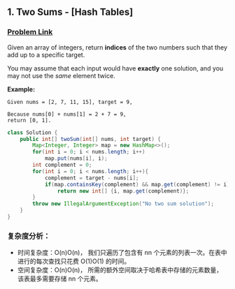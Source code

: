 ## 1. Two Sums - [Hash Tables]

### [Problem Link](https://leetcode-cn.com/problems/two-sum/)

Given an array of integers, return **indices** of the two numbers such that they add up to a specific target.

You may assume that each input would have **exactly** one solution, and you may not use the *same* element twice.

**Example:**

```
Given nums = [2, 7, 11, 15], target = 9,

Because nums[0] + nums[1] = 2 + 7 = 9,
return [0, 1].
```

```java
class Solution {
    public int[] twoSum(int[] nums, int target) {
        Map<Integer, Integer> map = new HashMap<>();
        for(int i = 0; i < nums.length; i++)
            map.put(nums[i], i);
        int complement = 0;
        for(int i = 0; i < nums.length; i++){
            complement = target - nums[i];
            if(map.containsKey(complement) && map.get(complement) != i)
                return new int[] {i, map.get(complement)};
        }
        throw new IllegalArgumentException("No two sum solution");
    }
}
```

### 复杂度分析：

- 时间复杂度：O(n)O(n)， 我们只遍历了包含有 nn 个元素的列表一次。在表中进行的每次查找只花费 O(1)O(1) 的时间。
- 空间复杂度：O(n)O(n)， 所需的额外空间取决于哈希表中存储的元素数量，该表最多需要存储 nn 个元素。